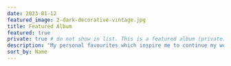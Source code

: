 ```yaml
---
date: 2023-01-12
featured_image: 2-dark-decorative-vintage.jpg
title: Featured Album
featured: true
private: true # do not show in list. This is a featured album (private) only shown on the homepage.
description: "My personal favourites which inspire me to continue my work!"
sort_by: Name
---
```

